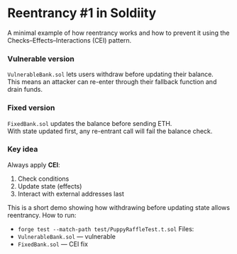 # Reentrancy #1 in Soldiity

A minimal example of how reentrancy works and how to prevent it using the
Checks–Effects–Interactions (CEI) pattern.

### Vulnerable version
`VulnerableBank.sol` lets users withdraw before updating their balance.  
This means an attacker can re-enter through their fallback function and drain funds.

### Fixed version
`FixedBank.sol` updates the balance before sending ETH.  
With state updated first, any re-entrant call will fail the balance check.

### Key idea
Always apply **CEI**:
1. Check conditions  
2. Update state (effects)  
3. Interact with external addresses last


This is a short demo showing how withdrawing before updating state allows reentrancy.
How to run:
- `forge test --match-path test/PuppyRaffleTest.t.sol`
Files:
- `VulnerableBank.sol` — vulnerable
- `FixedBank.sol` — CEI fix

